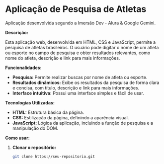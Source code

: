 # Aplicação de Pesquisa de Atletas

Aplicação desenvolvida segundo a Imersão Dev - Alura & Google Gemini.

**Descrição:**

Esta aplicação web, desenvolvida em HTML, CSS e JavaScript, permite a pesquisa de atletas brasileiros. O usuário pode digitar o nome de um atleta ou esporte no campo de pesquisa e obter resultados relevantes, como nome do atleta, descrição e link para mais informações.

**Funcionalidades:**

* **Pesquisa:** Permite realizar buscas por nome de atleta ou esporte.
* **Resultados dinâmicos:** Exibe os resultados da pesquisa de forma clara e concisa, com título, descrição e link para mais informações.
* **Interface intuitiva:** Possui uma interface simples e fácil de usar.

**Tecnologias Utilizadas:**

* **HTML:** Estrutura básica da página.
* **CSS:** Estilização da página, definindo a aparência visual.
* **JavaScript:** Lógica da aplicação, incluindo a função de pesquisa e a manipulação do DOM.

**Como usar:**

1. **Clonar o repositório:**
   ```bash
   git clone https://seu-repositorio.git
